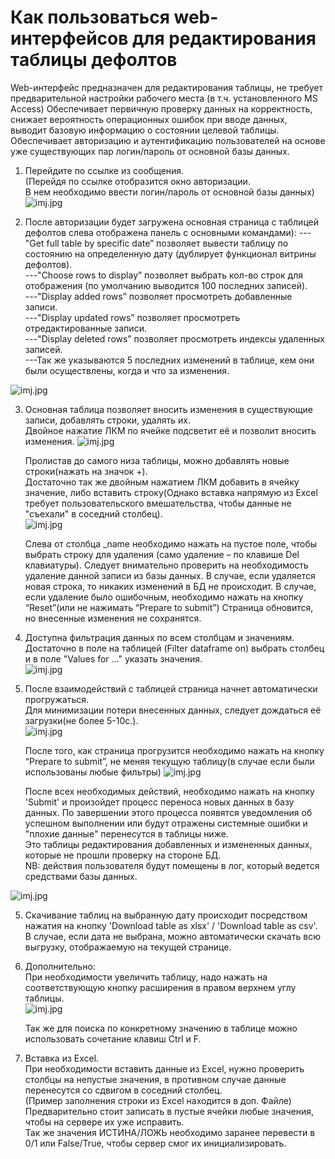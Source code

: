 # Как пользоваться web-интерфейсов для редактирования таблицы дефолтов

Web-интерфейс предназначен для редактирования таблицы, не требует предварительной настройки рабочего места (в т.ч. установленного MS Access)
	Обеспечивает первичную проверку данных на корректность, снижает вероятность операционных ошибок при вводе данных, выводит базовую информацию о состоянии целевой таблицы.\
	Обеспечивает авторизацию и аутентификацию пользователей на основе уже существующих пар логин/пароль от основной базы данных.
1) Перейдите по ссылке из сообщения.\
	(Перейдя по ссылке отобразится окно авторизации.\
	 В нем необходимо ввести логин/пароль от основной базы данных)
![imj.jpg](images_for_default_table/img1.jpg)

2) После авторизации будет загружена основная страница с таблицей дефолтов слева отображена панель с основными командами):
    ---"Get full table by specific date” позволяет вывести таблицу по состоянию на определенную дату (дублирует функционал витрины дефолтов).\
    ---"Choose rows to display” позволяет выбрать кол-во строк для отображения (по умолчанию выводится 100 последних записей).\
    ---"Display added rows” позволяет просмотреть добавленные записи.\
    ---"Display updated rows” позволяет просмотреть отредактированные записи.\
    ---"Display deleted rows” позволяет просмотреть индексы удаленных записей.\
    ---Так же указываются 5 последних изменений в таблице, кем они были осуществлены, когда и что за изменения.

![imj.jpg](images_for_default_table/img2.jpg)

3) Основная таблица позволяет вносить изменения в существующие записи, добавлять строки, удалять их.\
    Двойное нажатие ЛКМ по ячейке подсветит её и позволит вносить изменения.
![imj.jpg](images_for_default_table/img3.jpg)

    Пролистав до самого низа таблицы, можно добавлять новые строки(нажать на значок +).\
    Достаточно так же двойным нажатием ЛКМ добавить в ячейку значение, либо вставить строку(Однако вставка напрямую из Excel требует пользовательского вмешательства, чтобы данные не "съехали" в соседний столбец).\
![imj.jpg](images_for_default_table/img4.jpg)

    Слева от столбца _name необходимо нажать на пустое поле, чтобы выбрать строку для удаления (само удаление – по клавише Del клавиатуры). 
    Следует внимательно проверить на необходимость удаление данной записи из базы данных. 
    В случае, если удаляется новая строка, то никаких изменений в БД не происходит.
    В случае, если удаление было ошибочным, необходимо нажать на кнопку “Reset”(или не нажимать “Prepare to submit”)
    Страница обновится, но внесенные изменения не сохранятся.

4) Доступна фильтрация данных по всем столбцам и значениям.\
    Достаточно в поле на таблицей (Filter dataframe on) выбрать столбец и в поле "Values for ..." указать значения.\
    ![imj.jpg](images_for_default_table/img4_2.jpg)

5) После взаимодействий с таблицей страница начнет автоматически прогружаться.\
    Для минимизации потери внесенных данных, следует дождаться её загрузки(не более 5-10с.).\
![imj.jpg](images_for_default_table/img5.jpg)

    После того, как страница прогрузится необходимо нажать на кнопку “Prepare to submit”, не меняя текущую таблицу(в случае если были использованы любые фильтры)
![imj.jpg](images_for_default_table/img6.jpg)

    После всех необходимых действий, необходимо нажать на кнопку 'Submit' и произойдет процесс переноса новых данных в базу данных. 
    По завершении этого процесса появятся уведомления об успешном выполнении или будут отражены системные ошибки и "плохие данные" перенесутся в таблицы ниже.\
    Это таблицы редактирования добавленных и измененных данных, которые не прошли проверку на стороне БД.\
    NB: действия пользователя будут помещены в лог, который ведется средствами базы данных.

![imj.jpg](images_for_default_table/img7.jpg)	

5) Скачивание таблиц на выбранную дату происходит посредством нажатия на кнопку 'Download table as xlsx' / 'Download table as csv'.\
    В случае, если дата не выбрана, можно автоматически скачать всю выгрузку, отображаемую на текущей странице.
6) Дополнительно:\
    При необходимости увеличить таблицу, надо нажать на соответствующую кнопку расширения в правом верхнем углу таблицы.\
![imj.jpg](images_for_default_table/img8.jpg)
    
    Так же для поиска по конкретному значению в таблице можно использовать сочетание клавиш Ctrl и F.

9) Вставка из Excel.\
При необходимости вставить данные из Excel, нужно проверить столбцы на непустые значения, в противном случае данные перенесутся со сдвигом в соседний столбец.\
(Пример заполнения строки из Excel находится в доп. Файле)\
Предварительно стоит записать в пустые ячейки любые значения, чтобы на сервере их уже исправить.\
Так же значения ИСТИНА/ЛОЖЬ необходимо заранее перевести в 0/1 или False/True, чтобы сервер смог их инициализировать.

	